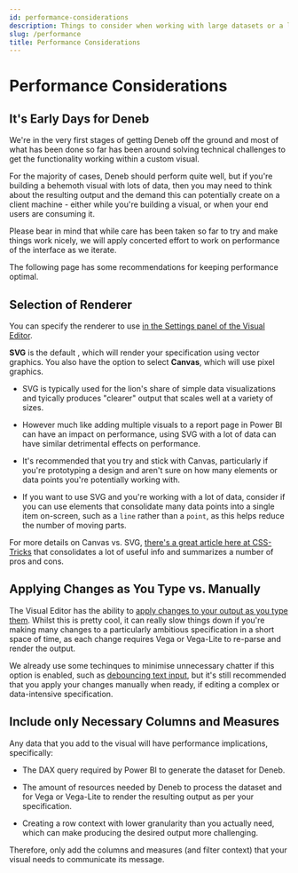 ```yaml
---
id: performance-considerations
description: Things to consider when working with large datasets or a large quantity of marks
slug: /performance
title: Performance Considerations
---
```


# Performance Considerations

## It's Early Days for Deneb

We're in the very first stages of getting Deneb off the ground and most of what has been done so far has been around solving technical challenges to get the functionality working within a custom visual.

For the majority of cases, Deneb should perform quite well, but if you're building a behemoth visual with lots of data, then you may need to think about the resulting output and the demand this can potentially create on a client machine - either while you're building a visual, or when your end users are consuming it.

Please bear in mind that while care has been taken so far to try and make things work nicely, we will apply concerted effort to work on performance of the interface as we iterate.

The following page has some recommendations for keeping performance optimal.

## Selection of Renderer

You can specify the renderer to use [in the Settings panel of the Visual Editor](visual-editor#settings-tab).

**SVG** is the default , which will render your specification using vector graphics. You also have the option to select **Canvas**, which will use pixel graphics.

- SVG is typically used for the lion's share of simple data visualizations and tyically produces "clearer" output that scales well at a variety of sizes.

- However much like adding multiple visuals to a report page in Power BI can have an impact on performance, using SVG with a lot of data can have similar detrimental effects on performance.

- It's recommended that you try and stick with Canvas, particularly if you're prototyping a design and aren't sure on how many elements or data points you're potentially working with.

- If you want to use SVG and you're working with a lot of data, consider if you can use elements that consolidate many data points into a single item on-screen, such as a `line` rather than a `point`, as this helps reduce the number of moving parts.

For more details on Canvas vs. SVG, [there's a great article here at CSS-Tricks](https://css-tricks.com/when-to-use-svg-vs-when-to-use-canvas) that consolidates a lot of useful info and summarizes a number of pros and cons.

## Applying Changes as You Type vs. Manually

The Visual Editor has the ability to [apply changes to your output as you type them](visual-editor#toggle-auto-apply-ctrl--shift--enter). Whilst this is pretty cool, it can really slow things down if you're making many changes to a particularly ambitious specification in a short space of time, as each change requires Vega or Vega-Lite to re-parse and render the output.

We already use some techinques to minimise unnecessary chatter if this option is enabled, such as [debouncing text input](https://css-tricks.com/debouncing-throttling-explained-examples/), but it's still recommended that you apply your changes manually when ready, if editing a complex or data-intensive specification.

## Include only Necessary Columns and Measures

Any data that you add to the visual will have performance implications, specifically:

- The DAX query required by Power BI to generate the dataset for Deneb.

- The amount of resources needed by Deneb to process the dataset and for Vega or Vega-Lite to render the resulting output as per your specification.

- Creating a row context with lower granularity than you actually need, which can make producing the desired output more challenging.

Therefore, only add the columns and measures (and filter context) that your visual needs to communicate its message.
